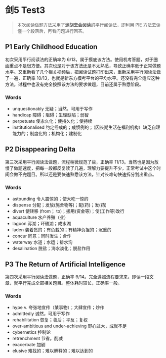 # 剑5 Test3

> 本次阅读做题方法采用了**迷胡去会阅读**的平行阅读法，即利用 PIE 方法去读懂一个段落后，再看问题进行回答。

## P1 Early Childhood Education

初次采用平行阅读法的正确率为 6/13，属于摸底该方法。使用机考答题，对于圈画重点不是很方便。其次也是对于该方法还是不太熟悉，导致正确率低于正常做题水平。又重新看了几个相关视频后，把阅读试题打印出来，重新采用平行阅读法做了一遍，正确率 10/13，也就是新东方模考平台的平均水平。还没有完全适应这种方法，过程中也没有完全按照该方法的要求做题，目前还属于熟悉阶段。

### Words

- unquestionably 无疑；当然。可用于写作
- handicap 障碍；阻碍；生理缺陷；弱智
- perpetuate 使永久化；使持久化；使持续
- institutionalised 约定俗成的；成惯例的；（因长期生活在福利机构）缺乏自理能力的；制度化的；机构化；建制化

## P2 Disappearing Delta

第三次采用平行阅读法做题，流程稍微规范了些，正确率 11/13。当然也是因为放慢了做题速度，把每一段都反复读了几遍，理解力要提升不少，正常考试中这个时间会做不完题目。所以还是要快速熟悉该方法，针对长难句快速拆分划出重点。

### Words

- astounding 令人震惊的；使大吃一惊的
- dispense 分配；发放(施舍物等)；配(药)；发(药)
- divert 使转移 (from； to)；挪用(资金等)；使(工作等)改行
- aquaculture 水产养殖（业）
- lagoon 泻湖；环礁湖；咸水湖
- laden 装着货的；有负载的；有精神负担的；沉重的
- concur 同意；同时发生；合作
- waterway 水道；水运；排水沟
- desalination 脱盐；海水淡化；脱盐作用

## P3 The Return of Artificial Intelligence

第四次采用平行阅读法做题，正确率 9/14。完全遵照流程要求来，即读一段文章，就平行完成全部相关题目。整体耗时较长，正确率一般。

### Words

- hype v. 夸张地宣传（某事物）；大肆宣传；炒作
- admittedly 诚然，可用于写作
- rehabilitation 恢复；善后；平反；复权
- over-ambitious and under-achieving 野心过大，成就不足
- cybernetics 控制论
- retrenchment 节省，削减
- exacerbate 加剧
- elusive 难找的；难以解释的；难以达到的
